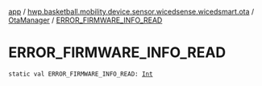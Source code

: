 [app](../../index.md) / [hwp.basketball.mobility.device.sensor.wicedsense.wicedsmart.ota](../index.md) / [OtaManager](index.md) / [ERROR_FIRMWARE_INFO_READ](.)

# ERROR_FIRMWARE_INFO_READ

`static val ERROR_FIRMWARE_INFO_READ: `[`Int`](https://kotlinlang.org/api/latest/jvm/stdlib/kotlin/-int/index.html)